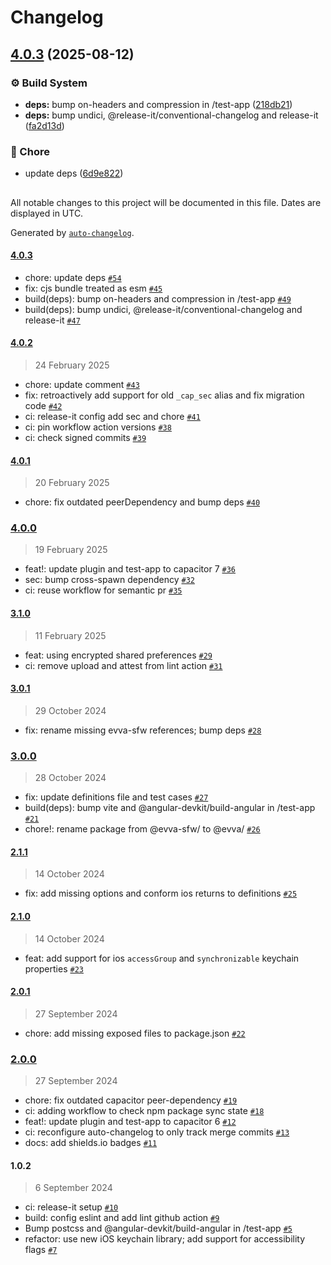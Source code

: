 # Changelog

## [4.0.3](https://github.com/evva-sfw/capacitor-secure-storage-plugin/compare/4.0.2...4.0.3) (2025-08-12)

### ⚙️ Build System

* **deps:** bump on-headers and compression in /test-app ([218db21](https://github.com/evva-sfw/capacitor-secure-storage-plugin/commit/218db21b465003d824c6c31fc7a27b19ca36255c))
* **deps:** bump undici, @release-it/conventional-changelog and release-it ([fa2d13d](https://github.com/evva-sfw/capacitor-secure-storage-plugin/commit/fa2d13d3cd6891578e0d977314c7b1167796391c))

### 🧹 Chore

* update deps ([6d9e822](https://github.com/evva-sfw/capacitor-secure-storage-plugin/commit/6d9e8221ac7e99d7838e9c46cfc84582ff4c9ad6))

##

All notable changes to this project will be documented in this file. Dates are displayed in UTC.

Generated by [`auto-changelog`](https://github.com/CookPete/auto-changelog).

#### [4.0.3](https://github.com/evva-sfw/capacitor-secure-storage-plugin/compare/4.0.2...4.0.3)

- chore: update deps [`#54`](https://github.com/evva-sfw/capacitor-secure-storage-plugin/pull/54)
- fix: cjs bundle treated as esm [`#45`](https://github.com/evva-sfw/capacitor-secure-storage-plugin/pull/45)
- build(deps): bump on-headers and compression in /test-app [`#49`](https://github.com/evva-sfw/capacitor-secure-storage-plugin/pull/49)
- build(deps): bump undici, @release-it/conventional-changelog and release-it [`#47`](https://github.com/evva-sfw/capacitor-secure-storage-plugin/pull/47)

#### [4.0.2](https://github.com/evva-sfw/capacitor-secure-storage-plugin/compare/4.0.1...4.0.2)

> 24 February 2025

- chore: update comment [`#43`](https://github.com/evva-sfw/capacitor-secure-storage-plugin/pull/43)
- fix: retroactively add support for old `_cap_sec` alias and fix migration code [`#42`](https://github.com/evva-sfw/capacitor-secure-storage-plugin/pull/42)
- ci: release-it config add sec and chore [`#41`](https://github.com/evva-sfw/capacitor-secure-storage-plugin/pull/41)
- ci: pin workflow action versions [`#38`](https://github.com/evva-sfw/capacitor-secure-storage-plugin/pull/38)
- ci: check signed commits [`#39`](https://github.com/evva-sfw/capacitor-secure-storage-plugin/pull/39)

#### [4.0.1](https://github.com/evva-sfw/capacitor-secure-storage-plugin/compare/4.0.0...4.0.1)

> 20 February 2025

- chore: fix outdated peerDependency and bump deps [`#40`](https://github.com/evva-sfw/capacitor-secure-storage-plugin/pull/40)

### [4.0.0](https://github.com/evva-sfw/capacitor-secure-storage-plugin/compare/3.1.0...4.0.0)

> 19 February 2025

- feat!: update plugin and test-app to capacitor 7 [`#36`](https://github.com/evva-sfw/capacitor-secure-storage-plugin/pull/36)
- sec: bump cross-spawn dependency [`#32`](https://github.com/evva-sfw/capacitor-secure-storage-plugin/pull/32)
- ci: reuse workflow for semantic pr [`#35`](https://github.com/evva-sfw/capacitor-secure-storage-plugin/pull/35)

#### [3.1.0](https://github.com/evva-sfw/capacitor-secure-storage-plugin/compare/3.0.1...3.1.0)

> 11 February 2025

- feat: using encrypted shared preferences [`#29`](https://github.com/evva-sfw/capacitor-secure-storage-plugin/pull/29)
- ci: remove upload and attest from lint action [`#31`](https://github.com/evva-sfw/capacitor-secure-storage-plugin/pull/31)

#### [3.0.1](https://github.com/evva-sfw/capacitor-secure-storage-plugin/compare/3.0.0...3.0.1)

> 29 October 2024

- fix: rename missing evva-sfw references; bump deps [`#28`](https://github.com/evva-sfw/capacitor-secure-storage-plugin/pull/28)

### [3.0.0](https://github.com/evva-sfw/capacitor-secure-storage-plugin/compare/2.1.1...3.0.0)

> 28 October 2024

- fix: update definitions file and test cases [`#27`](https://github.com/evva-sfw/capacitor-secure-storage-plugin/pull/27)
- build(deps): bump vite and @angular-devkit/build-angular in /test-app [`#21`](https://github.com/evva-sfw/capacitor-secure-storage-plugin/pull/21)
- chore!: rename package from @evva-sfw/ to @evva/ [`#26`](https://github.com/evva-sfw/capacitor-secure-storage-plugin/pull/26)

#### [2.1.1](https://github.com/evva-sfw/capacitor-secure-storage-plugin/compare/2.1.0...2.1.1)

> 14 October 2024

- fix: add missing options and conform ios returns to definitions [`#25`](https://github.com/evva-sfw/capacitor-secure-storage-plugin/pull/25)

#### [2.1.0](https://github.com/evva-sfw/capacitor-secure-storage-plugin/compare/2.0.1...2.1.0)

> 14 October 2024

- feat: add support for ios `accessGroup` and `synchronizable` keychain properties [`#23`](https://github.com/evva-sfw/capacitor-secure-storage-plugin/pull/23)

#### [2.0.1](https://github.com/evva-sfw/capacitor-secure-storage-plugin/compare/2.0.0...2.0.1)

> 27 September 2024

- chore: add missing exposed files to package.json [`#22`](https://github.com/evva-sfw/capacitor-secure-storage-plugin/pull/22)

### [2.0.0](https://github.com/evva-sfw/capacitor-secure-storage-plugin/compare/1.0.2...2.0.0)

> 27 September 2024

- chore: fix outdated capacitor peer-dependency [`#19`](https://github.com/evva-sfw/capacitor-secure-storage-plugin/pull/19)
- ci: adding workflow to check npm package sync state [`#18`](https://github.com/evva-sfw/capacitor-secure-storage-plugin/pull/18)
- feat!: update plugin and test-app to capacitor 6 [`#12`](https://github.com/evva-sfw/capacitor-secure-storage-plugin/pull/12)
- ci: reconfigure auto-changelog to only track merge commits [`#13`](https://github.com/evva-sfw/capacitor-secure-storage-plugin/pull/13)
- docs: add shields.io badges [`#11`](https://github.com/evva-sfw/capacitor-secure-storage-plugin/pull/11)

#### 1.0.2

> 6 September 2024

- ci: release-it setup [`#10`](https://github.com/evva-sfw/capacitor-secure-storage-plugin/pull/10)
- build: config eslint and add lint github action [`#9`](https://github.com/evva-sfw/capacitor-secure-storage-plugin/pull/9)
- Bump postcss and @angular-devkit/build-angular in /test-app [`#5`](https://github.com/evva-sfw/capacitor-secure-storage-plugin/pull/5)
- refactor: use new iOS keychain library; add support for accessibility flags [`#7`](https://github.com/evva-sfw/capacitor-secure-storage-plugin/pull/7)
